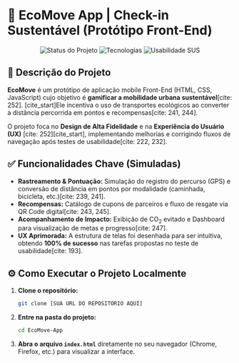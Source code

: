 # 🚀 EcoMove App | Check-in Sustentável (Protótipo Front-End)

<p align="center">
  <img src="https://img.shields.io/badge/Status-Protótipo%20de%20Alta%20Fidelidade-blue?style=for-the-badge&logo=appveyor" alt="Status do Projeto">
  <img src="https://img.shields.io/badge/Tecnologias-HTML%20%7C%20CSS%20%7C%20JavaScript-orange?style=for-the-badge&logo=react" alt="Tecnologias">
  <img src="https://img.shields.io/badge/Usabilidade-SUS%2077,8%20(Bom)-%234CAF50?style=for-the-badge&logo=appveyor" alt="Usabilidade SUS">
</p>

## 🌳 Descrição do Projeto
**EcoMove** é um protótipo de aplicação mobile Front-End (HTML, CSS, JavaScript) cujo objetivo é **gamificar a mobilidade urbana sustentável**[cite: 252]. [cite_start]Ele incentiva o uso de transportes ecológicos ao converter a distância percorrida em pontos e recompensas[cite: 241, 244].

O projeto foca no **Design de Alta Fidelidade** e na **Experiência do Usuário (UX)** [cite: 252][cite_start], implementando melhorias e corrigindo fluxos de navegação após testes de usabilidade[cite: 222, 232].

## ✅ Funcionalidades Chave (Simuladas)

* **Rastreamento & Pontuação:** Simulação do registro do percurso (GPS) e conversão de distância em pontos por modalidade (caminhada, bicicleta, etc.)[cite: 239, 241].
* **Recompensas:** Catálogo de cupons de parceiros e fluxo de resgate via QR Code digital[cite: 243, 245].
* **Acompanhamento de Impacto:** Exibição de $\text{CO}_2$ evitado e Dashboard para visualização de metas e progresso[cite: 247].
* **UX Aprimorada:** A estrutura de telas foi desenhada para ser intuitiva, obtendo **100% de sucesso** nas tarefas propostas no teste de usabilidade[cite: 193].

## ⚙️ Como Executar o Projeto Localmente

1.  **Clone o repositório:**
    ```bash
    git clone [SUA URL DO REPOSITÓRIO AQUI]
    ```
2.  **Entre na pasta do projeto:**
    ```bash
    cd EcoMove-App
    ```
3.  **Abra o arquivo `index.html`** diretamente no seu navegador (Chrome, Firefox, etc.) para visualizar a interface.




